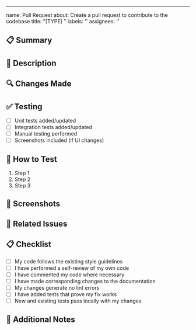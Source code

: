 ---
name: Pull Request
about: Create a pull request to contribute to the codebase
title: "[TYPE] "
labels: ''
assignees: ''

## 📋 Summary
<!-- Provide a brief summary of your changes -->

## 📝 Description
<!-- Provide a detailed description of your changes -->

## 🔍 Changes Made
<!-- List the specific files changed and the purpose of each change -->

## ✅ Testing
<!-- Describe the testing that was done for your changes -->
- [ ] Unit tests added/updated
- [ ] Integration tests added/updated
- [ ] Manual testing performed
- [ ] Screenshots included (if UI changes)

## 🧪 How to Test
<!-- Provide instructions on how to test your changes -->
1. Step 1
2. Step 2
3. Step 3

## 📸 Screenshots
<!-- Include screenshots of your changes if applicable -->

## 🔄 Related Issues
<!-- Reference any related issues here -->

## 📋 Checklist
<!-- Go through the checklist and ensure all items are completed -->
- [ ] My code follows the existing style guidelines
- [ ] I have performed a self-review of my own code
- [ ] I have commented my code where necessary
- [ ] I have made corresponding changes to the documentation
- [ ] My changes generate no lint errors
- [ ] I have added tests that prove my fix works
- [ ] New and existing tests pass locally with my changes

## 🤝 Additional Notes
<!-- Add any other notes or considerations here -->